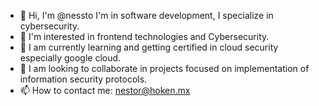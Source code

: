 - 👋 Hi, I'm @nessto I'm in software development, I specialize in cybersecurity. 
- 👀 I'm interested in frontend technologies and Cybersecurity.
- 🌱 I am currently learning and getting certified in cloud security especially google cloud.
- 💞️ I am looking to collaborate in projects focused on implementation of information security protocols. 
- 📫 How to contact me: nestor@hoken.mx
